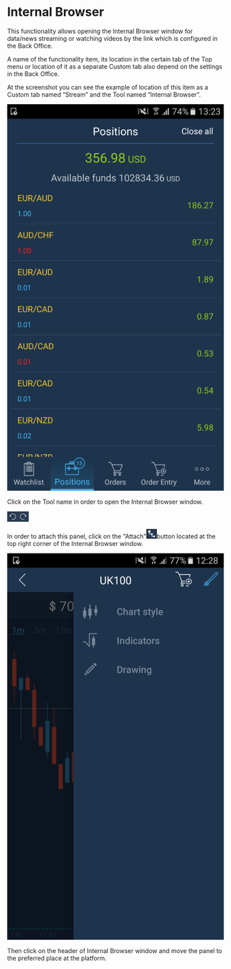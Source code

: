 # Internal Browser

This functionality allows opening the Internal Browser window for data/news streaming or watching videos by the link which is configured in the Back Office. 

A name of the functionality item, its location in the certain tab of the Top menu or location of it as a separate Custom tab also depend on the settings in the Back Office.

At the screenshot you can see the example of location of this item as a Custom tab named “Stream” and the Tool named “Internal Browser”.

![](../../../.gitbook/assets/1%20%2822%29.png)

Click on the Tool name in order to open the Internal Browser window.

![](../../../.gitbook/assets/2%20%2855%29.png)

In order to attach this panel, click on the "Attach"![](../../../.gitbook/assets/3%20%2837%29.png)button located at the top right corner of the Internal Browser window. 

![](../../../.gitbook/assets/4%20%2843%29.png)

Then click on the header of Internal Browser window and move the panel to the preferred place at the platform.



